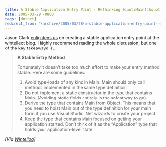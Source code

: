 ```yaml
---
title: A Stable Application Entry Point - Rethinking &quot;Main()&quot;.
date: 2005-03-29 -0800
tags: [dotnet]
redirect_from: "/archive/2005/03/28/a-stable-application-entry-point--rethinking-main.aspx/"
---
```


Jason Clark [enlightens us](http://wintellect.com/WEBLOGS/wintellect/archive/2005/03/30/941.aspx)
on creating a stable application entry point at the wintellect blog. I highly recommend reading the whole discussion, but one of the key takeaways is...

> **A Stable Entry Method**
>
> Fortunately it doesn’t take too much effort to make your entry method
> stable. Here are some guidelines:
>
> 1.  Avoid type-loads of any kind in Main. Main should only call
>     methods implemented in the same type definition.
> 2.  Do not implement a static constructor in the type that contains
>     Main. (Avoiding static fields entirely is the safest way to go).
> 3.  Derive the type that contains Main from Object. This means that
>     you need to hoist Main out of the type definition for your main
>     form if you use Visual Studio .Net wizards to create your project.
> 4.  Keep the type that contains Main focused on getting your
>     application started. Don’t think of it as the “Application” type
>     that holds your application-level state.

*[Via
[Wintellog](http://wintellect.com/WEBLOGS/wintellect/archive/2005/03/30/941.aspx)]*

